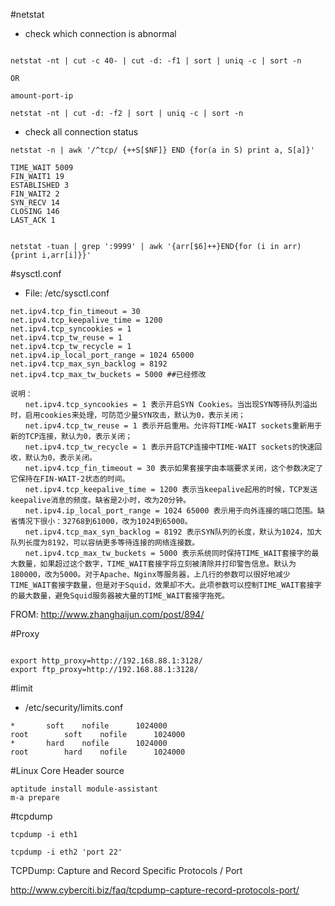 
#netstat
* check which connection is abnormal

```

netstat -nt | cut -c 40- | cut -d: -f1 | sort | uniq -c | sort -n

OR

amount-port-ip

netstat -nt | cut -d: -f2 | sort | uniq -c | sort -n

```

* check all connection status


```
netstat -n | awk '/^tcp/ {++S[$NF]} END {for(a in S) print a, S[a]}' 

TIME_WAIT 5009
FIN_WAIT1 19
ESTABLISHED 3
FIN_WAIT2 2
SYN_RECV 14
CLOSING 146
LAST_ACK 1


netstat -tuan | grep ':9999' | awk '{arr[$6]++}END{for (i in arr){print i,arr[i]}}'

```




#sysctl.conf

* File: /etc/sysctl.conf

```
net.ipv4.tcp_fin_timeout = 30
net.ipv4.tcp_keepalive_time = 1200
net.ipv4.tcp_syncookies = 1
net.ipv4.tcp_tw_reuse = 1
net.ipv4.tcp_tw_recycle = 1
net.ipv4.ip_local_port_range = 1024 65000
net.ipv4.tcp_max_syn_backlog = 8192
net.ipv4.tcp_max_tw_buckets = 5000 ##已经修改

说明：
　　net.ipv4.tcp_syncookies = 1 表示开启SYN Cookies。当出现SYN等待队列溢出时，启用cookies来处理，可防范少量SYN攻击，默认为0，表示关闭；
　　net.ipv4.tcp_tw_reuse = 1 表示开启重用。允许将TIME-WAIT sockets重新用于新的TCP连接，默认为0，表示关闭；
　　net.ipv4.tcp_tw_recycle = 1 表示开启TCP连接中TIME-WAIT sockets的快速回收，默认为0，表示关闭。
　　net.ipv4.tcp_fin_timeout = 30 表示如果套接字由本端要求关闭，这个参数决定了它保持在FIN-WAIT-2状态的时间。
　　net.ipv4.tcp_keepalive_time = 1200 表示当keepalive起用的时候，TCP发送keepalive消息的频度。缺省是2小时，改为20分钟。
　　net.ipv4.ip_local_port_range = 1024 65000 表示用于向外连接的端口范围。缺省情况下很小：32768到61000，改为1024到65000。
　　net.ipv4.tcp_max_syn_backlog = 8192 表示SYN队列的长度，默认为1024，加大队列长度为8192，可以容纳更多等待连接的网络连接数。
　　net.ipv4.tcp_max_tw_buckets = 5000 表示系统同时保持TIME_WAIT套接字的最大数量，如果超过这个数字，TIME_WAIT套接字将立刻被清除并打印警告信息。默认为180000，改为5000。对于Apache、Nginx等服务器，上几行的参数可以很好地减少TIME_WAIT套接字数量，但是对于Squid，效果却不大。此项参数可以控制TIME_WAIT套接字的最大数量，避免Squid服务器被大量的TIME_WAIT套接字拖死。

```

FROM: <http://www.zhanghaijun.com/post/894/>


#Proxy

```

export http_proxy=http://192.168.88.1:3128/
export ftp_proxy=http://192.168.88.1:3128/

```
#limit

* /etc/security/limits.conf 

```
*		soft	nofile		1024000
root		soft	nofile		1024000
*		hard	nofile		1024000
root		hard	nofile		1024000

```


#Linux Core Header source

```
aptitude install module-assistant  
m-a prepare
```


#tcpdump 

```
tcpdump -i eth1

tcpdump -i eth2 'port 22'

```

TCPDump: Capture and Record Specific Protocols / Port

<http://www.cyberciti.biz/faq/tcpdump-capture-record-protocols-port/>